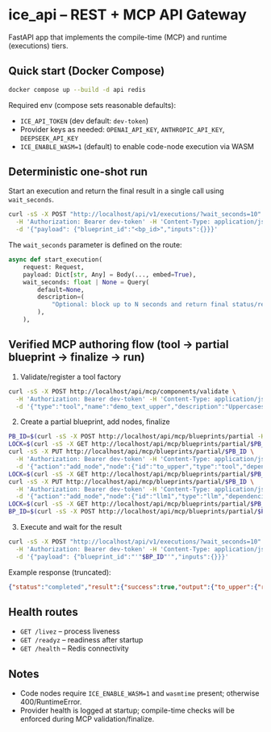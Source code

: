 # ice_api – REST + MCP API Gateway

FastAPI app that implements the compile-time (MCP) and runtime (executions) tiers.

## Quick start (Docker Compose)

```bash
docker compose up --build -d api redis
```

Required env (compose sets reasonable defaults):

- `ICE_API_TOKEN` (dev default: `dev-token`)
- Provider keys as needed: `OPENAI_API_KEY`, `ANTHROPIC_API_KEY`, `DEEPSEEK_API_KEY`
- `ICE_ENABLE_WASM=1` (default) to enable code-node execution via WASM

## Deterministic one-shot run

Start an execution and return the final result in a single call using `wait_seconds`.

```bash
curl -sS -X POST "http://localhost/api/v1/executions/?wait_seconds=10" \
  -H 'Authorization: Bearer dev-token' -H 'Content-Type: application/json' \
  -d '{"payload": {"blueprint_id":"<bp_id>","inputs":{}}}'
```

The `wait_seconds` parameter is defined on the route:

```195:203:src/ice_api/api/executions.py
async def start_execution(
    request: Request,
    payload: Dict[str, Any] = Body(..., embed=True),
    wait_seconds: float | None = Query(
        default=None,
        description=(
            "Optional: block up to N seconds and return final status/result instead of an execution_id."
        ),
    ),
```

## Verified MCP authoring flow (tool → partial blueprint → finalize → run)

1) Validate/register a tool factory

```bash
curl -sS -X POST http://localhost/api/mcp/components/validate \
  -H 'Authorization: Bearer dev-token' -H 'Content-Type: application/json' \
  -d '{"type":"tool","name":"demo_text_upper","description":"Uppercases input text.","tool_factory_code":"from typing import Any, Dict\nfrom ice_core.base_tool import ToolBase\n\nclass UppercaseTool(ToolBase):\n    name: str = \"demo_text_upper\"\n    description: str = \"Uppercases input text.\"\n\n    async def _execute_impl(self, text: str) -> Dict[str, Any]:\n        return {\"result\": text.upper()}\n\n\ndef create_demo_text_upper() -> UppercaseTool:\n    return UppercaseTool()\n","auto_register": true,"validate_only": false}'
```

2) Create a partial blueprint, add nodes, finalize

```bash
PB_ID=$(curl -sS -X POST http://localhost/api/mcp/blueprints/partial -H 'Authorization: Bearer dev-token' -H 'Content-Type: application/json' -d 'null' | sed -n 's/.*"blueprint_id":"\([^"]\+\)".*/\1/p')
LOCK=$(curl -sS -X GET http://localhost/api/mcp/blueprints/partial/$PB_ID -H 'Authorization: Bearer dev-token' -i | tr -d '\r' | awk '/^x-version-lock:/ {print $2}')
curl -sS -X PUT http://localhost/api/mcp/blueprints/partial/$PB_ID \
  -H 'Authorization: Bearer dev-token' -H 'Content-Type: application/json' -H "X-Version-Lock: $LOCK" \
  -d '{"action":"add_node","node":{"id":"to_upper","type":"tool","dependencies":[],"tool_name":"demo_text_upper","tool_args":{"text":"hello world"}}}'
LOCK=$(curl -sS -X GET http://localhost/api/mcp/blueprints/partial/$PB_ID -H 'Authorization: Bearer dev-token' -i | tr -d '\r' | awk '/^x-version-lock:/ {print $2}')
curl -sS -X PUT http://localhost/api/mcp/blueprints/partial/$PB_ID \
  -H 'Authorization: Bearer dev-token' -H 'Content-Type: application/json' -H "X-Version-Lock: $LOCK" \
  -d '{"action":"add_node","node":{"id":"llm1","type":"llm","dependencies":["to_upper"],"model":"gpt-4o","llm_config":{"provider":"openai","model":"gpt-4o","max_tokens":64,"temperature":0.2},"prompt":"Uppercased: {{ to_upper.result }}"}}'
LOCK=$(curl -sS -X GET http://localhost/api/mcp/blueprints/partial/$PB_ID -H 'Authorization: Bearer dev-token' -i | tr -d '\r' | awk '/^x-version-lock:/ {print $2}')
BP_ID=$(curl -sS -X POST http://localhost/api/mcp/blueprints/partial/$PB_ID/finalize -H 'Authorization: Bearer dev-token' -H "X-Version-Lock: $LOCK" | sed -n 's/.*"blueprint_id":"\([^"]\+\)".*/\1/p')
```

3) Execute and wait for the result

```bash
curl -sS -X POST "http://localhost/api/v1/executions/?wait_seconds=10" \
  -H 'Authorization: Bearer dev-token' -H 'Content-Type: application/json' \
  -d '{"payload": {"blueprint_id":"'"$BP_ID"'","inputs":{}}}'
```

Example response (truncated):

```json
{"status":"completed","result":{"success":true,"output":{"to_upper":{"result":"HELLO WORLD"},"llm1":{"response":"Lowercased: hello world","prompt":"Uppercased: HELLO WORLD","model":"gpt-4o","usage":{"total_tokens":20}}}}}
```

## Health routes

- `GET /livez` – process liveness
- `GET /readyz` – readiness after startup
- `GET /health` – Redis connectivity

## Notes

- Code nodes require `ICE_ENABLE_WASM=1` and `wasmtime` present; otherwise 400/RuntimeError.
- Provider health is logged at startup; compile-time checks will be enforced during MCP validation/finalize.
